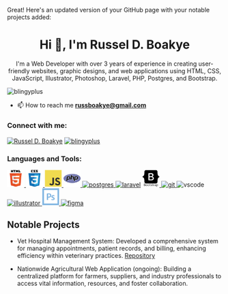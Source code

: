 Great! Here's an updated version of your GitHub page with your notable projects added:

<h1 align="center">Hi 👋, I'm Russel D. Boakye</h1>
<p align="center">I'm a Web Developer with over 3 years of experience in creating user-friendly websites, graphic designs, and web applications using HTML, CSS, JavaScript, Illustrator, Photoshop, Laravel, PHP, Postgres, and Bootstrap.</p>

<p align="left"> <img src="https://komarev.com/ghpvc/?username=blingyplus&label=Profile%20views&=0e75b6styleflat" alt="blingyplus" /> </p>

- 📫 How to reach me **russboakye@gmail.com**


<h3 alignleft">Connect with me:</h3>
<p align="left">
<a href="https://www.linkedin.com/in/russel-boakye-904255/"="blank"><img align="center" src="https://img.icons8.com/color/48/000000/linkedin.png" alt="Russel D. Boakye" height="40" width="40" /></a>
<a href="https://www.instagram.com/blingyplus/" target="blank"><img align="center" src="https://raw.githubusercontent.com/rahuldkjain/github-profile-readme-generator/master/src/images/icons/Social/instagram.svg" alt="blingyplus" height="30" width="40" /></a>
</p>

<h3 align="left">Languages and Tools:</h3>
<p align="left"> 
<a href="https://www.w3.org/html/" target="_blank" rel="noreferrer"> <img src="https://raw.githubusercontent.com/devicons/devicon/master/icons/html5/html5-original-wordmark.svg" alt="html5" width="40" height="40"/> </a>
<a href="https://www.w3schools.com/css/" target="_blank" rel="noreferrer"> <img src="https://raw.githubusercontent.com/devicons/devicon/master/icons/css3/css3-original-wordmark.svg" alt="css3" width="40" height="40"/> </a>
<a href="https://developer.mozilla.org/en-US/docs/Web/JavaScript" target="_blank" rel="noreferrer"> <img src="https://raw.githubusercontent.com/devicons/devicon/master/icons/javascript/javascript-original.svg" alt="javascript" width="40" height="40"/> </a>
<a href="https://www.php.net/" target="_blank" rel="noreferrer"> <img src="https://raw.githubusercontent.com/devicons/devicon/master/icons/php/php-original.svg" alt="php" width="40" height="40"/> </a>
<a href="https://www.postgresql.org/" target="_blank" rel="noreferrer"> <img src="https://www.vectorlogo.zone/logos/postgresql/postgresql-icon.svg" alt="postgres" width="40" height="40"/> </a>
<a href="https://laravel.com/" target="_blank" rel="noreferrer"> <img src="https://www.vectorlogo.zone/logos/laravel/laravel-icon.svg" alt="laravel" width="40" height="40"/></a>
<a href="https://getbootstrap.com/" target="_blank" rel="noreferrer"> <img src="https://raw.githubusercontent.com/devicons/devicon/master/icons/bootstrap/bootstrap-plain-wordmark.svg" alt="bootstrap" width="40" height="40"/> </a>
<a href="https://git-scm.com/" target="_blank" rel="noreferrer"> <img src="https://www.vectorlogo.zone/logos/git-scm/git-scm-icon.svg" alt="git" width="40" height="40"/> </a>
  <img src="https://img.icons8.com/color/48/000000/visual-studio-code-2019.png" alt="vscode" width="40" height="40"/>
 <a href="https://www.adobe.com/in/products/illustrator.html" target="_blank" rel="noreferrer"> <img src="https://www.vectorlogo.zone/logos/adobe_illustrator/adobe_illustrator-icon.svg" alt="illustrator" width="40" height="40"/> </a>  <a href="https://www.photoshop/en" target="_blank" rel="noreferrer"> <img src="https://raw.githubusercontent.com/devicons/devicon/master/icons/photoshop/photoshop-line.svg" alt="photoshop" width="40" height="40"/> </a> 
 <a href="https://www.figma.com/" target="_blank" rel="noreferrer"> <img src="https://www.vectorlogo.zone/logos/figma/figma-icon.svg" alt="figma" width="40" height="40"/> </a>
</p>

## Notable Projects
- Vet Hospital Management System: Developed a comprehensive system for managing appointments, patient records, and billing, enhancing efficiency within veterinary practices. [Repository](https://github.com/blingyplus/Vet-Management-System.git)
 
- Nationwide Agricultural Web Application (ongoing): Building a centralized platform for farmers, suppliers, and industry professionals to access vital information, resources, and foster collaboration. 
